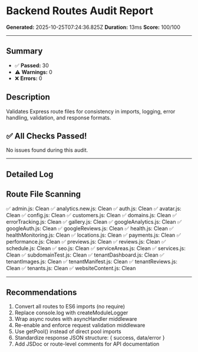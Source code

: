 # Backend Routes Audit Report

**Generated:** 2025-10-25T07:24:36.825Z
**Duration:** 13ms
**Score:** 100/100

---

## Summary

- ✅ **Passed:** 30
- ⚠️  **Warnings:** 0
- ❌ **Errors:** 0

## Description

Validates Express route files for consistency in imports, logging, error handling, validation, and response formats.

## ✅ All Checks Passed!

No issues found during this audit.

---

## Detailed Log


## Route File Scanning

✅ admin.js: Clean
✅ analytics.new.js: Clean
✅ auth.js: Clean
✅ avatar.js: Clean
✅ config.js: Clean
✅ customers.js: Clean
✅ domains.js: Clean
✅ errorTracking.js: Clean
✅ gallery.js: Clean
✅ googleAnalytics.js: Clean
✅ googleAuth.js: Clean
✅ googleReviews.js: Clean
✅ health.js: Clean
✅ healthMonitoring.js: Clean
✅ locations.js: Clean
✅ payments.js: Clean
✅ performance.js: Clean
✅ previews.js: Clean
✅ reviews.js: Clean
✅ schedule.js: Clean
✅ seo.js: Clean
✅ serviceAreas.js: Clean
✅ services.js: Clean
✅ subdomainTest.js: Clean
✅ tenantDashboard.js: Clean
✅ tenantImages.js: Clean
✅ tenantManifest.js: Clean
✅ tenantReviews.js: Clean
✅ tenants.js: Clean
✅ websiteContent.js: Clean

---

## Recommendations

1. Convert all routes to ES6 imports (no require)
2. Replace console.log with createModuleLogger
3. Wrap async routes with asyncHandler middleware
4. Re-enable and enforce request validation middleware
5. Use getPool() instead of direct pool imports
6. Standardize response JSON structure: { success, data/error }
7. Add JSDoc or route-level comments for API documentation
